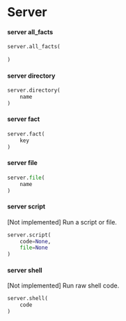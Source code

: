 # Server

#### server all_facts

```py
server.all_facts(
    
)
```

#### server directory

```py
server.directory(
    name
)
```

#### server fact

```py
server.fact(
    key
)
```

#### server file

```py
server.file(
    name
)
```

#### server script

[Not implemented] Run a script or file.

```py
server.script(
    code=None,
    file=None
)
```

#### server shell

[Not implemented] Run raw shell code.

```py
server.shell(
    code
)
```
